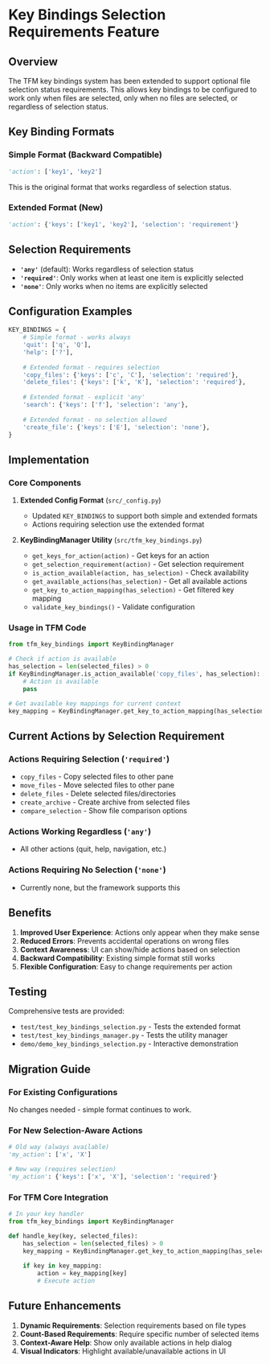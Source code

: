 # Key Bindings Selection Requirements Feature

## Overview

The TFM key bindings system has been extended to support optional file selection status requirements. This allows key bindings to be configured to work only when files are selected, only when no files are selected, or regardless of selection status.

## Key Binding Formats

### Simple Format (Backward Compatible)
```python
'action': ['key1', 'key2']
```
This is the original format that works regardless of selection status.

### Extended Format (New)
```python
'action': {'keys': ['key1', 'key2'], 'selection': 'requirement'}
```

## Selection Requirements

- **`'any'`** (default): Works regardless of selection status
- **`'required'`**: Only works when at least one item is explicitly selected
- **`'none'`**: Only works when no items are explicitly selected

## Configuration Examples

```python
KEY_BINDINGS = {
    # Simple format - works always
    'quit': ['q', 'Q'],
    'help': ['?'],
    
    # Extended format - requires selection
    'copy_files': {'keys': ['c', 'C'], 'selection': 'required'},
    'delete_files': {'keys': ['k', 'K'], 'selection': 'required'},
    
    # Extended format - explicit 'any'
    'search': {'keys': ['f'], 'selection': 'any'},
    
    # Extended format - no selection allowed
    'create_file': {'keys': ['E'], 'selection': 'none'},
}
```

## Implementation

### Core Components

1. **Extended Config Format** (`src/_config.py`)
   - Updated `KEY_BINDINGS` to support both simple and extended formats
   - Actions requiring selection use the extended format

2. **KeyBindingManager Utility** (`src/tfm_key_bindings.py`)
   - `get_keys_for_action(action)` - Get keys for an action
   - `get_selection_requirement(action)` - Get selection requirement
   - `is_action_available(action, has_selection)` - Check availability
   - `get_available_actions(has_selection)` - Get all available actions
   - `get_key_to_action_mapping(has_selection)` - Get filtered key mapping
   - `validate_key_bindings()` - Validate configuration

### Usage in TFM Code

```python
from tfm_key_bindings import KeyBindingManager

# Check if action is available
has_selection = len(selected_files) > 0
if KeyBindingManager.is_action_available('copy_files', has_selection):
    # Action is available
    pass

# Get available key mappings for current context
key_mapping = KeyBindingManager.get_key_to_action_mapping(has_selection)
```

## Current Actions by Selection Requirement

### Actions Requiring Selection (`'required'`)
- `copy_files` - Copy selected files to other pane
- `move_files` - Move selected files to other pane  
- `delete_files` - Delete selected files/directories
- `create_archive` - Create archive from selected files
- `compare_selection` - Show file comparison options

### Actions Working Regardless (`'any'`)
- All other actions (quit, help, navigation, etc.)

### Actions Requiring No Selection (`'none'`)
- Currently none, but the framework supports this

## Benefits

1. **Improved User Experience**: Actions only appear when they make sense
2. **Reduced Errors**: Prevents accidental operations on wrong files
3. **Context Awareness**: UI can show/hide actions based on selection
4. **Backward Compatibility**: Existing simple format still works
5. **Flexible Configuration**: Easy to change requirements per action

## Testing

Comprehensive tests are provided:
- `test/test_key_bindings_selection.py` - Tests the extended format
- `test/test_key_bindings_manager.py` - Tests the utility manager
- `demo/demo_key_bindings_selection.py` - Interactive demonstration

## Migration Guide

### For Existing Configurations
No changes needed - simple format continues to work.

### For New Selection-Aware Actions
```python
# Old way (always available)
'my_action': ['x', 'X']

# New way (requires selection)
'my_action': {'keys': ['x', 'X'], 'selection': 'required'}
```

### For TFM Core Integration
```python
# In your key handler
from tfm_key_bindings import KeyBindingManager

def handle_key(key, selected_files):
    has_selection = len(selected_files) > 0
    key_mapping = KeyBindingManager.get_key_to_action_mapping(has_selection)
    
    if key in key_mapping:
        action = key_mapping[key]
        # Execute action
```

## Future Enhancements

1. **Dynamic Requirements**: Selection requirements based on file types
2. **Count-Based Requirements**: Require specific number of selected items
3. **Context-Aware Help**: Show only available actions in help dialog
4. **Visual Indicators**: Highlight available/unavailable actions in UI